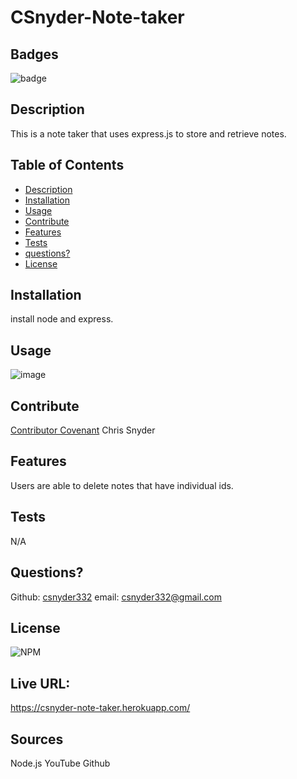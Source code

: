 # CSnyder-Note-taker
  
  ## Badges
  ![badge](https://img.shields.io/badge/license-Github,NPM-yellow)<br />
 
  ## Description
  This is a note taker that uses express.js to store and retrieve notes.

  ## Table of Contents

  - [Description](#description)
  - [Installation](#installation)
  - [Usage](#usage)
  - [Contribute](#contribute)
  - [Features](#features)
  - [Tests](#tests)
  - [questions?](#Questions)
  - [License](#license)
  
  ## Installation
  install node and express.

  ## Usage
  ![image](https://user-images.githubusercontent.com/95385092/158084771-4abe149e-b38e-4c3d-9ace-6a02b7e57b99.png)


  ## Contribute
  [Contributor Covenant](https://www.contributor-covenant.org/)
  Chris Snyder


  ## Features
  Users are able to delete notes that have individual ids.

  ## Tests
  N/A

  ## Questions?
  
  Github: [csnyder332](https://github.com/csnyder332)
  email: csnyder332@gmail.com

  ## License
  ![NPM](https://img.shields.io/npm/l/inquirer)
  
  ## Live URL:
  https://csnyder-note-taker.herokuapp.com/
  
  ## Sources
  Node.js 
  YouTube
  Github
  
